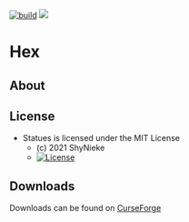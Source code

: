 [![build](https://github.com/Mrbysco/hex/actions/workflows/build.yml/badge.svg)](https://github.com/Mrbysco/hex/actions/workflows/build.yml) [![](http://cf.way2muchnoise.eu/versions/564828.svg)](https://www.curseforge.com/minecraft/mc-mods/hex)

# Hex #

## About ##


## License ##
* Statues is licensed under the MIT License
  - (c) 2021 ShyNieke
  - [![License](https://img.shields.io/badge/License-MIT-red.svg?style=flat)](http://opensource.org/licenses/MIT)

## Downloads ##
Downloads can be found on [CurseForge](https://www.curseforge.com/minecraft/mc-mods/hex)
